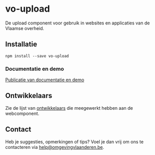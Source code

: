 # vo-upload

De upload component voor gebruik in websites en applicaties van de Vlaamse overheid.

## Installatie

```
npm install --save vo-upload
```

### Documentatie en demo

[Publicatie van documentatie en demo](https://milieuinfo.github.io/webcomponenten-demo)

## Ontwikkelaars

Zie de lijst van [ontwikkelaars](https://github.com/milieuinfo/webcomponent-vo-upload/graphs/contributors) die meegewerkt hebben aan de webcomponent.

## Contact

Heb je suggesties, opmerkingen of tips? Voel je dan vrij om ons te contacteren via help@omgevingvlaanderen.be.